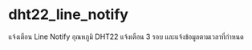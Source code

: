 # dht22_line_notify
แจ้งเตือน Line Notify อุณหภูมิ DHT22 แจ้งเตือน 3 รอบ และแจ้งข้อมูลตามเวลาที่กำหนด
